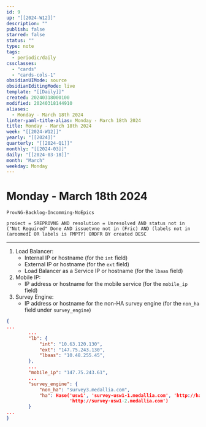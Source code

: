 ```yaml
---
id: 9
up: "[[2024-W12]]"
description: ""
publish: false
starred: false
status: ""
type: note
tags:
  - periodic/daily
cssclasses:
  - "cards"
  - "cards-cols-1"
obsidianUIMode: source
obsidianEditingMode: live
template: "[[Daily]]"
created: 20240318000100
modified: 20240318144910
aliases:
  - Monday - March 18th 2024
linter-yaml-title-alias: Monday - March 18th 2024
title: Monday - March 18th 2024
week: "[[2024-W12]]"
yearly: "[[2024]]"
quarterly: "[[2024-Q1]]"
monthly: "[[2024-03]]"
daily: "[[2024-03-18]]"
month: "March"
weekday: Monday
---
```


# Monday - March 18th 2024


```
ProvNG-Backlog-Incomming-NoEpics
```


```
proiect = SREPROVNG AND resolution = Unresolved AND status not in ("Not Reguired" Done AND issuetvne not in (Fric) AND (labels not in (aroomedI OR labels is FMPTY) ORDFR BY created DESC
```


---


1. Load Balancer:
    - Internal IP or hostname (for the `int` field)
    - External IP or hostname (for the `ext` field)
    - Load Balancer as a Service IP or hostname (for the `lbaas` field)
2. Mobile IP:
    - IP address or hostname for the mobile service (for the `mobile_ip` field)
3. Survey Engine:
    - IP address or hostname for the non-HA survey engine (for the `non_ha` field under `survey_engine`)


```json
{
...
        ...
        "lb": {
            "int": "10.63.120.130",
            "ext": "147.75.243.130",
            "lbaas": "10.48.255.45",
        },
        ...
        "mobile_ip": "147.75.243.61",
        ...
        "survey_engine": {
            "non_ha": "survey3.medallia.com",
            "ha": Hase('usw1', 'survey-usw1-1.medallia.com', 'http://hase-be-usw1-0.medallia.com:9100',
                       'http://survey-usw1-2.medallia.com')
        }
...
}
```
